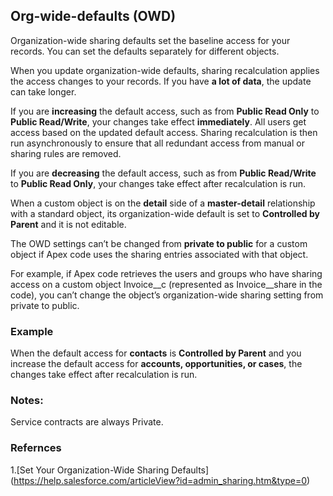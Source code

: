 ## Org-wide-defaults (OWD)


Organization-wide sharing defaults set the baseline access for your records. You can set the defaults separately for different objects.

When you update organization-wide defaults, sharing recalculation applies the access changes to your records. If you have **a lot of data**, the update can take longer.

If you are **increasing** the default access, such as from **Public Read Only** to **Public Read/Write**, your changes take effect **immediately**. All users get access based on the updated default access. Sharing recalculation is then run asynchronously to ensure that all redundant access from manual or sharing rules are removed.

If you are **decreasing** the default access, such as from **Public Read/Write** to **Public Read Only**, your changes take effect after recalculation is run.

When a custom object is on the **detail** side of a **master-detail** relationship with a standard object, its organization-wide default is set to **Controlled by Parent** and it is not editable.

The OWD settings can’t be changed from **private to public** for a custom object if Apex code uses the sharing entries associated with that object. 

For example, if Apex code retrieves the users and groups who have sharing access on a custom object Invoice__c (represented as Invoice__share in the code), you can’t change the object’s organization-wide sharing setting from private to public.



### Example

When the default access for **contacts** is **Controlled by Parent** and you increase the default access for **accounts, opportunities, or cases**, the changes take effect after recalculation is run.


### Notes:

Service contracts are always Private.



### Refernces 

1.[Set Your Organization-Wide Sharing Defaults] (https://help.salesforce.com/articleView?id=admin_sharing.htm&type=0)